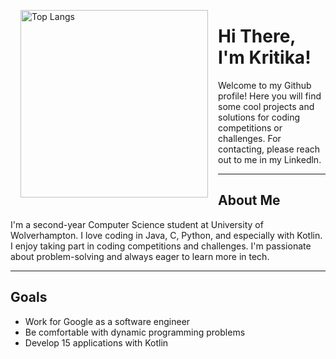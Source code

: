 <p width="300"><img align="left" width="300" hspace="16" src="https://github-readme-stats.vercel.app/api/top-langs/?username=kritikaadhikarii&langs_count=10&exclude_repo=stock-tracker" alt="Top Langs"></p>

# Hi There, I'm Kritika!
Welcome to my Github profile! Here you will find some cool projects and solutions for coding competitions or challenges. For contacting, please reach out to me in my Linkedln.
<br>
<hr>

## About Me
I'm a second-year Computer Science student at University of Wolverhampton. I love coding in Java, C, Python, and especially with Kotlin. I enjoy taking part in coding competitions and challenges. I'm passionate about problem-solving and always eager to learn more in tech.
<br>
<hr>

## Goals
- Work for Google as a software engineer
- Be comfortable with dynamic programming problems
- Develop 15 applications with Kotlin
